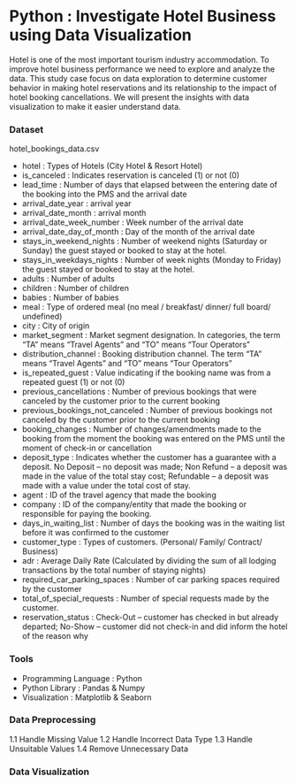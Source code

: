 # Python : Investigate Hotel Business using Data Visualization

Hotel is one of the most important tourism industry accommodation. To improve hotel business performance we need to explore and analyze the data. 
This study case focus on data exploration to determine customer behavior in making hotel reservations and its relationship to the impact of hotel booking cancellations. We will present the insights with data visualization to make it easier understand data.

### Dataset
hotel_bookings_data.csv 
- hotel : Types of Hotels (City Hotel & Resort Hotel)
- is_canceled : Indicates reservation is canceled (1) or not (0)
- lead_time : Number of days that elapsed between the entering date of the booking into the PMS and the arrival date
- arrival_date_year : arrival year
- arrival_date_month : arrival month
- arrival_date_week_number : Week number of the arrival date
- arrival_date_day_of_month : Day of the month of the arrival date
- stays_in_weekend_nights : Number of weekend nights (Saturday or Sunday) the guest stayed or booked to stay at the hotel.
- stays_in_weekdays_nights : Number of week nights (Monday to Friday) the guest stayed or booked to stay at the hotel.
- adults : Number of adults
- children : Number of children
- babies : Number of babies
- meal : Type of ordered meal (no meal / breakfast/ dinner/ full board/ undefined)
- city : City of origin
- market_segment : Market segment designation. In categories, the term “TA” means “Travel Agents” and “TO” means “Tour Operators”
- distribution_channel : Booking distribution channel. The term “TA” means “Travel Agents” and “TO” means “Tour Operators”
- is_repeated_guest : Value indicating if the booking name was from a repeated guest (1) or not (0)
- previous_cancellations : Number of previous bookings that were canceled by the customer prior to the current booking
- previous_bookings_not_canceled : Number of previous bookings not canceled by the customer prior to the current booking
- booking_changes : Number of changes/amendments made to the booking from the moment the booking was entered on the PMS until the moment of check-in or cancellation
- deposit_type : Indicates whether the customer has a guarantee with a deposit. No Deposit – no deposit was made; Non Refund – a deposit was made in the value of the total stay cost; Refundable – a deposit was made with a value under the total cost of stay.
- agent : ID of the travel agency that made the booking
- company : ID of the company/entity that made the booking or responsible for paying the booking.
- days_in_waiting_list : Number of days the booking was in the waiting list before it was confirmed to the customer
- customer_type : Types of customers. (Personal/ Family/ Contract/ Business)
- adr : Average Daily Rate (Calculated by dividing the sum of all lodging transactions by the total number of staying nights)
- required_car_parking_spaces : Number of car parking spaces required by the customer
- total_of_special_requests : Number of special requests made by the customer.
- reservation_status : Check-Out – customer has checked in but already departed; No-Show – customer did not check-in and did inform the hotel of the reason why

### Tools
- Programming Language : Python
- Python Library : Pandas & Numpy
- Visualization : Matplotlib & Seaborn 

### Data Preprocessing
1.1 Handle Missing Value
1.2 Handle Incorrect Data Type
1.3 Handle Unsuitable Values
1.4 Remove Unnecessary Data

### Data Visualization
